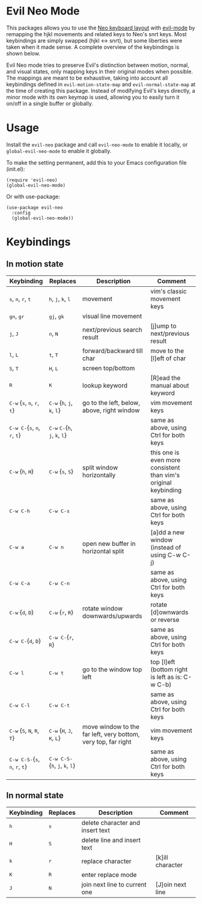 # Evil Neo Mode

This packages allows you to use the [Neo keyboard layout](https://www.neo-layout.org) with
[evil-mode](https://github.com/emacs-evil/evil) by remapping the hjkl movements and related keys to
Neo's snrt keys. Most keybindings are simply swapped (hjkl <-> snrt), but some liberties were taken
when it made sense. A complete overview of the keybindings is shown below.

Evil Neo mode tries to preserve Evil's distinction between motion, normal, and visual states, only
mapping keys in their original modes when possible. The mappings are meant to be exhaustive, taking
into account all keybindings defined in `evil-motion-state-map` and `evil-normal-state-map` at the
time of creating this package. Instead of modifying Evil's keys directly, a minor mode with its own
keymap is used, allowing you to easily turn it on/off in a single buffer or globally.

# Usage

Install the `evil-neo` package and call `evil-neo-mode` to enable it locally, or
`global-evil-neo-mode` to enable it globally.

To make the setting permanent, add this to your Emacs configuration file (init.el):
```elisp
(require 'evil-neo)
(global-evil-neo-mode)
```

Or with use-package:
```elisp
(use-package evil-neo
  :config
  (global-evil-neo-mode))
```

# Keybindings

## In motion state

| Keybinding                                             | Replaces                                               | Description                         | Comment                                       |
| ------------------------------------------------------ | ------------------------------------------------------ | ----------------------------------- | --------------------------------------------- |
| <kbd>s</kbd>, <kbd>n</kbd>, <kbd>r</kbd>, <kbd>t</kbd> | <kbd>h</kbd>, <kbd>j</kbd>, <kbd>k</kbd>, <kbd>l</kbd> | movement                            | vim's classic movement keys                   |
| <kbd>gn</kbd>, <kbd>gr</kbd>                           | <kbd>gj</kbd>, <kbd>gk</kbd>                           | visual line movement                |                                               |
| <kbd>j</kbd>, <kbd>J</kbd>                             | <kbd>n</kbd>, <kbd>N</kbd>                             | next/previous search result         | [j]ump to next/previous result                |
| <kbd>l</kbd>, <kbd>L</kbd>                             | <kbd>t</kbd>, <kbd>T</kbd>                             | forward/backward till char          | move to the [l]eft of char                    |
| <kbd>S</kbd>, <kbd>T</kbd>                             | <kbd>H</kbd>, <kbd>L</kbd>                             | screen top/bottom                   |                                               |
| <kbd>R</kbd>                                           | <kbd>K</kbd>                                           | lookup keyword                      | [R]ead the manual about keyword               |
| <kbd>C-w</kbd> {<kbd>s</kbd>, <kbd>n</kbd>, <kbd>r</kbd>, <kbd>t</kbd>} | <kbd>C-w</kbd> {<kbd>h</kbd>, <kbd>j</kbd>, <kbd>k</kbd>, <kbd>l</kbd>} | go to the left, below, above, right window | vim movement keys |
| <kbd>C-w C-</kbd>{<kbd>s</kbd>, <kbd>n</kbd>, <kbd>r</kbd>, <kbd>t</kbd>} | <kbd>C-w</kbd> <kbd>C-</kbd>{<kbd>h</kbd>, <kbd>j</kbd>, <kbd>k</kbd>, <kbd>l</kbd>} | | same as above, using Ctrl for both keys |
| <kbd>C-w</kbd> {<kbd>h</kbd>, <kbd>H</kbd>}            | <kbd>C-w</kbd> {<kbd>s</kbd>, <kbd>S</kbd>}            | split window horizontally           | this one is even more consistent than vim's original keybinding |
| <kbd>C-w C-h</kbd>                                     | <kbd>C-w C-s</kbd>                                     |                                     | same as above, using Ctrl for both keys       |
| <kbd>C-w a</kbd>                                       | <kbd>C-w n</kbd>                                       | open new buffer in horizontal split | [a]dd a new window (instead of using C-w C-j) |
| <kbd>C-w C-a</kbd>                                     | <kbd>C-w C-n</kbd>                                     |                                     | same as above, using Ctrl for both keys       |
| <kbd>C-w</kbd> {<kbd>d</kbd>, <kbd>D</kbd>}            | <kbd>C-w</kbd> {<kbd>r</kbd>, <kbd>R</kbd>}            | rotate window downwards/upwards     | rotate [d]ownwards or reverse                 |
| <kbd>C-w C-</kbd>{<kbd>d</kbd>, <kbd>D</kbd>}          | <kbd>C-w C-</kbd>{<kbd>r</kbd>, <kbd>R</kbd>}          |                                     | same as above, using Ctrl for both keys       |
| <kbd>C-w l</kbd>                                       | <kbd>C-w t</kbd>                                       | go to the window top left           | top [l]eft (bottom right is left as is: C-w C-b) |
| <kbd>C-w C-l</kbd>                                     | <kbd>C-w C-t</kbd>                                     |                                     | same as above, using Ctrl for both keys       |
| <kbd>C-w</kbd> {<kbd>S</kbd>, <kbd>N</kbd>, <kbd>R</kbd>, <kbd>T</kbd>} | <kbd>C-w</kbd> {<kbd>H</kbd>, <kbd>J</kbd>, <kbd>K</kbd>, <kbd>L</kbd>} | move window to the far left, very bottom, very top, far right | vim movement keys |
| <kbd>C-w C-S-</kbd>{<kbd>s</kbd>, <kbd>n</kbd>, <kbd>r</kbd>, <kbd>t</kbd>} | <kbd>C-w C-S-</kbd>{<kbd>h</kbd>, <kbd>j</kbd>, <kbd>k</kbd>, <kbd>l</kbd>} | | same as above, using Ctrl for both keys |

## In normal state

| Keybinding   | Replaces     | Description                      | Comment          |
| ------------ | ------------ | -------------------------------- | ---------------- |
| <kbd>h</kbd> | <kbd>s</kbd> | delete character and insert text |                  |
| <kbd>H</kbd> | <kbd>S</kbd> | delete line and insert text      |                  |
| <kbd>k</kbd> | <kbd>r</kbd> | replace character                | [k]ill character |
| <kbd>K</kbd> | <kbd>R</kbd> | enter replace mode               |                  |
| <kbd>J</kbd> | <kbd>N</kbd> | join next line to current one    | [J]oin next line |
